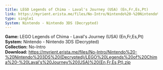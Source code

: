 ```yaml
---
title: LEGO Legends of Chima - Laval's Journey (USA) (En,Fr,Es,Pt)
link: https://myrient.erista.me/files/No-Intro/Nintendo%20-%20Nintendo%203DS%20(Decrypted)/LEGO%20Legends%20of%20Chima%20-%20Laval's%20Journey%20(USA)%20(En,Fr,Es,Pt).zip
type: single1
System: Nintendo - Nintendo 3DS (Decrypted)
---
```

<b>Game:</b> LEGO Legends of Chima - Laval's Journey (USA) (En,Fr,Es,Pt)<br>
<b>System:</b> Nintendo - Nintendo 3DS (Decrypted)<br>
<b>Collection:</b> No-Intro<br>
<b>Download:</b> https://myrient.erista.me/files/No-Intro/Nintendo%20-%20Nintendo%203DS%20(Decrypted)/LEGO%20Legends%20of%20Chima%20-%20Laval's%20Journey%20(USA)%20(En,Fr,Es,Pt).zip